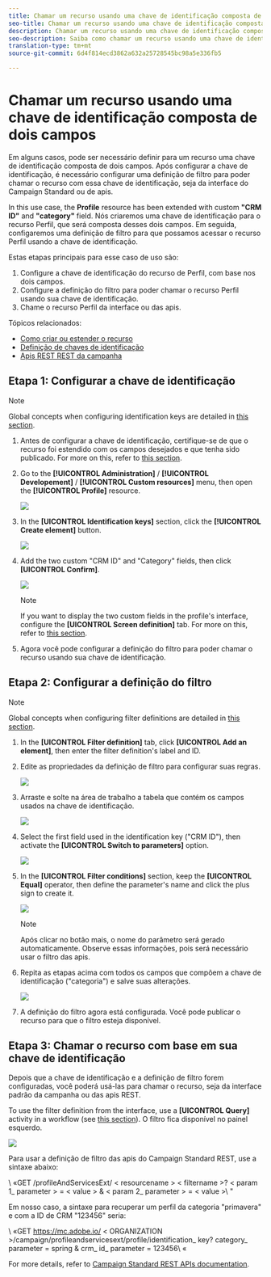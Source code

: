 ```yaml
---
title: Chamar um recurso usando uma chave de identificação composta de dois campos
seo-title: Chamar um recurso usando uma chave de identificação composta de dois campos
description: Chamar um recurso usando uma chave de identificação composta de dois campos
seo-description: Saiba como chamar um recurso usando uma chave de identificação composta de dois campos
translation-type: tm+mt
source-git-commit: 6d4f814ecd3862a632a25728545bc98a5e336fb5

---
```



# Chamar um recurso usando uma chave de identificação composta de dois campos

Em alguns casos, pode ser necessário definir para um recurso uma chave de identificação composta de dois campos. Após configurar a chave de identificação, é necessário configurar uma definição de filtro para poder chamar o recurso com essa chave de identificação, seja da interface do Campaign Standard ou de apis.

In this use case, the **Profile** resource has been extended with custom **"CRM ID"** and **"category"** field. Nós criaremos uma chave de identificação para o recurso Perfil, que será composta desses dois campos. Em seguida, configaremos uma definição de filtro para que possamos acessar o recurso Perfil usando a chave de identificação.

Estas etapas principais para esse caso de uso são:

1. Configure a chave de identificação do recurso de Perfil, com base nos dois campos.
1. Configure a definição do filtro para poder chamar o recurso Perfil usando sua chave de identificação.
1. Chame o recurso Perfil da interface ou das apis.

Tópicos relacionados:

* [Como criar ou estender o recurso](../../developing/using/creating-or-extending-the-resource.md)
* [Definição de chaves de identificação](../../developing/using/configuring-the-resource-s-data-structure.md#defining-identification-keys)
* [Apis REST REST da campanha](https://docs.campaign.adobe.com/doc/standard/en/api/ACS_API.html)

## Etapa 1: Configurar a chave de identificação

>[!NOTE]
> Global concepts when configuring identification keys are detailed in [this section](../../developing/using/configuring-the-resource-s-data-structure.md#defining-identification-keys).

1. Antes de configurar a chave de identificação, certifique-se de que o recurso foi estendido com os campos desejados e que tenha sido publicado. For more on this, refer to [this section](../../developing/using/creating-or-extending-the-resource.md).

1. Go to the **[!UICONTROL Administration]** / **[!UICONTROL Developement]** / **[!UICONTROL Custom resources]** menu, then open the **[!UICONTROL Profile]** resource.

   ![](assets/uc_idkey1.png)

1. In the **[UICONTROL Identification keys]** section, click the **[!UICONTROL Create element]** button.

   ![](assets/uc_idkey2.png)

1. Add the two custom "CRM ID" and "Category" fields, then click **[UICONTROL Confirm]**.

   ![](assets/uc_idkey3.png)

   >[!NOTE]
   > If you want to display the two custom fields in the profile's interface, configure the **[UICONTROL Screen definition]** tab. For more on this, refer to [this section](../../developing/using/configuring-the-screen-definition.md).

1. Agora você pode configurar a definição do filtro para poder chamar o recurso usando sua chave de identificação.

## Etapa 2: Configurar a definição do filtro

>[!NOTE]
> Global concepts when configuring filter definitions are detailed in [this section](../../developing/using/configuring-filter-definition.md).

1. In the **[UICONTROL Filter definition]** tab, click **[UICONTROL Add an element]**, then enter the filter definition's label and ID.

1. Edite as propriedades da definição de filtro para configurar suas regras.

   ![](assets/uc_idkey4.png)

1. Arraste e solte na área de trabalho a tabela que contém os campos usados na chave de identificação.

   ![](assets/uc_idkey5.png)

1. Select the first field used in the identification key ("CRM ID"), then activate the **[UICONTROL Switch to parameters]** option.

   ![](assets/uc_idkey6.png)

1. In the **[UICONTROL Filter conditions]** section, keep the **[UICONTROL Equal]** operator, then define the parameter's name and click the plus sign to create it.

   ![](assets/uc_idkey7.png)

   >[!NOTE]
   > Após clicar no botão mais, o nome do parâmetro será gerado automaticamente. Observe essas informações, pois será necessário usar o filtro das apis.

1. Repita as etapas acima com todos os campos que compõem a chave de identificação ("categoria") e salve suas alterações.

   ![](assets/uc_idkey8.png)

1. A definição do filtro agora está configurada. Você pode publicar o recurso para que o filtro esteja disponível.

## Etapa 3: Chamar o recurso com base em sua chave de identificação

Depois que a chave de identificação e a definição de filtro forem configuradas, você poderá usá-las para chamar o recurso, seja da interface padrão da campanha ou das apis REST.

To use the filter definition from the interface, use a **[UICONTROL Query]** activity in a workflow (see [this section](../../automating/using/query.md)). O filtro fica disponível no painel esquerdo.

![](assets/uc_idkey9.png)

Para usar a definição de filtro das apis do Campaign Standard REST, use a sintaxe abaixo:

\ «GET /profileAndServicesExt/ &lt; resourcename &gt; &lt; filtername &gt;? &lt; param 1_ parameter &gt; = &lt; value &gt; &amp; &lt; param 2_ parameter &gt; = &lt; value &gt;\ "

Em nosso caso, a sintaxe para recuperar um perfil da categoria "primavera" e com a ID de CRM "123456" seria:

\ «GET https://mc.adobe.io/ &lt; ORGANIZATION &gt;/campaign/profileandservicesext/profile/identification_ key? category_ parameter = spring &amp; crm_ id_ parameter = 123456\ «

For more details, refer to [Campaign Standard REST APIs documentation](https://docs.campaign.adobe.com/doc/standard/en/api/ACS_API.html#filtering).